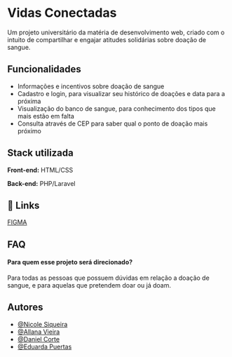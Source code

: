 
# Vidas Conectadas

Um projeto universitário da matéria de desenvolvimento web, criado com o intuito de compartilhar e engajar atitudes solidárias sobre doação de sangue. 


## Funcionalidades

- Informações e incentivos sobre doação de sangue
- Cadastro e login, para visualizar seu histórico de doações e data para a próxima
- Visualização do banco de sangue, para conhecimento dos tipos que mais estão em falta
- Consulta através de CEP para saber qual o ponto de doação mais próximo


## Stack utilizada

**Front-end:** HTML/CSS

**Back-end:** PHP/Laravel

## 🔗 Links
[FIGMA](https://www.figma.com/design/qRzE2McRgOmteCovMif7bc/Figma---Vidas-Conectadas?node-id=0-1&t=DEgSCHpaujpVBjCJ-1)

## FAQ

#### Para quem esse projeto será direcionado?

Para todas as pessoas que possuem dúvidas em relação a doação de sangue, e para aquelas que pretendem doar ou já doam.


## Autores

- [@Nicole Siqueira](https://www.github.com/nisiq)
- [@Allana Vieira](https://www.github.com/AVITORIAC)
- [@Daniel Corte](https://www.github.com/danielcorte)
- [@Eduarda Puertas](https://www.github.com/eepuertas)
